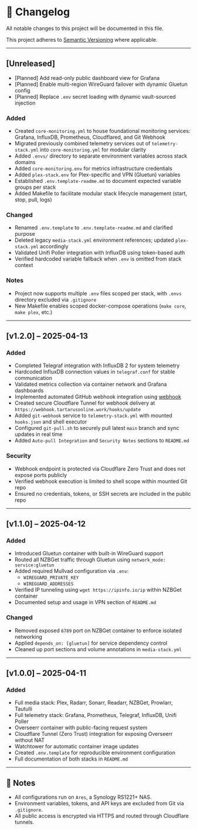 # 📄 Changelog

All notable changes to this project will be documented in this file.

This project adheres to [Semantic Versioning](https://semver.org/spec/v2.0.0.html) where applicable.

---

## [Unreleased]
- [Planned] Add read-only public dashboard view for Grafana
- [Planned] Enable multi-region WireGuard failover with dynamic Gluetun config
- [Planned] Replace `.env` secret loading with dynamic vault-sourced injection

### Added
- Created `core-monitoring.yml` to house foundational monitoring services: Grafana, InfluxDB, Prometheus, Cloudflared, and Git Webhook
- Migrated previously combined telemetry services out of `telemetry-stack.yml` into `core-monitoring.yml` for modular clarity
- Added `.envs/` directory to separate environment variables across stack domains
- Added `core-monitoring.env` for metrics infrastructure credentials
- Added `plex-stack.env` for Plex-specific and VPN (Gluetun) variables
- Established `.env.template-readme.md` to document expected variable groups per stack
- Added Makefile to facilitate modular stack lifecycle management (start, stop, pull, logs)

### Changed
- Renamed `.env.template` to `.env.template-readme.md` and clarified purpose
- Deleted legacy `media-stack.yml` environment references; updated `plex-stack.yml` accordingly
- Validated Unifi Poller integration with InfluxDB using token-based auth
- Verified hardcoded variable fallback when `.env` is omitted from stack context

### Notes
- Project now supports multiple `.env` files scoped per stack, with `.envs` directory excluded via `.gitignore`
- New Makefile enables scoped docker-compose operations (`make core`, `make plex`, etc.)

---

## [v1.2.0] – 2025-04-13
### Added
- Completed Telegraf integration with InfluxDB 2 for system telemetry
- Hardcoded InfluxDB connection values in `telegraf.conf` for stable communication
- Validated metrics collection via container network and Grafana dashboards
- Implemented automated GitHub webhook integration using [webhook](https://github.com/adnanh/webhook)
- Created secure Cloudflare Tunnel for webhook delivery at `https://webhook.tartarusonline.work/hooks/update`
- Added `git-webhook` service to `telemetry-stack.yml` with mounted `hooks.json` and shell executor
- Configured `git-pull.sh` to securely pull latest `main` branch and sync updates in real time
- Added `Auto-pull Integration` and `Security Notes` sections to `README.md`

### Security
- Webhook endpoint is protected via Cloudflare Zero Trust and does not expose ports publicly
- Verified webhook execution is limited to shell scope within mounted Git repo
- Ensured no credentials, tokens, or SSH secrets are included in the public repo

---

## [v1.1.0] – 2025-04-12
### Added
- Introduced Gluetun container with built-in WireGuard support
- Routed all NZBGet traffic through Gluetun using `network_mode: service:gluetun`
- Added required Mullvad configuration via `.env`:
  - `WIREGUARD_PRIVATE_KEY`
  - `WIREGUARD_ADDRESSES`
- Verified IP tunneling using `wget https://ipinfo.io/ip` within NZBGet container
- Documented setup and usage in VPN section of `README.md`

### Changed
- Removed exposed `6789` port on NZBGet container to enforce isolated networking
- Applied `depends_on: [gluetun]` for service dependency control
- Cleaned up port sections and volume annotations in `media-stack.yml`

---

## [v1.0.0] – 2025-04-11
### Added
- Full media stack: Plex, Radarr, Sonarr, Readarr, NZBGet, Prowlarr, Tautulli
- Full telemetry stack: Grafana, Prometheus, Telegraf, InfluxDB, Unifi Poller
- Overseerr container with public-facing request system
- Cloudflare Tunnel (Zero Trust) integration for exposing Overseerr without NAT
- Watchtower for automatic container image updates
- Created `.env.template` for reproducible environment configuration
- Full documentation of both stacks in `README.md`

---

## 📌 Notes
- All configurations run on `Ares`, a Synology RS1221+ NAS.
- Environment variables, tokens, and API keys are excluded from Git via `.gitignore`.
- All public access is encrypted via HTTPS and routed through Cloudflare tunnels.